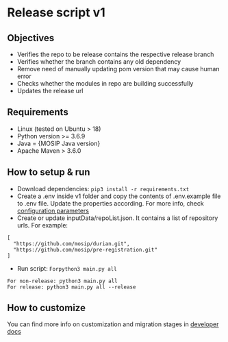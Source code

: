 # Release script v1

## Objectives
* Verifies the repo to be release contains the respective release branch
* Verifies whether the branch contains any old dependency
* Remove need of manually updating pom version that may cause human error
* Checks whether the modules in repo are building successfully
* Updates the release url

## Requirements
* Linux (tested on Ubuntu > 18)
* Python version >= 3.6.9
* Java = {MOSIP Java version}
* Apache Maven > 3.6.0

## How to setup & run
* Download dependencies: `pip3 install -r requirements.txt`
* Create a .env inside v1 folder and copy the contents of .env.example file to .env file. Update the properties according. For more info, check [configuration parameters](./docs/configuration.md)
* Create or update inputData/repoList.json. It contains a list of repository urls. For example:

```text
[
  "https://github.com/mosip/durian.git",
  "https://github.com/mosip/pre-registration.git"
]
```
* Run script: `Forpython3 main.py all`
```text
For non-release: python3 main.py all
For release: python3 main.py all --release
```

## How to customize
You can find more info on customization and migration stages in [developer docs](./docs/developer.md)
